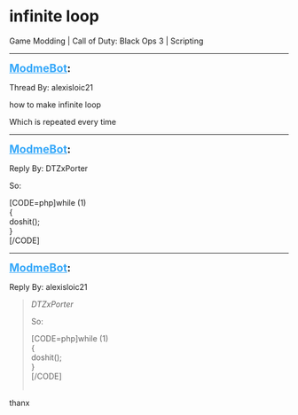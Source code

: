 # infinite  loop
Game Modding | Call of Duty: Black Ops 3 | Scripting

---
<strong style="font-size: 1.4em;"><span style="text-decoration: underline;text-decoration-color: #34a7f9;"><span style="color:#34a7f9;">ModmeBot</span></span>:</strong>

<p>Thread By: alexisloic21<br /><p style="text-align:left;">how to make infinite loop </p><p style="text-align:left;">Which is repeated every time </p></p>

---
<strong style="font-size: 1.4em;"><span style="text-decoration: underline;text-decoration-color: #34a7f9;"><span style="color:#34a7f9;">ModmeBot</span></span>:</strong>

<p>Reply By: DTZxPorter<br /><p style="text-align:left;">So:</p><p style="text-align:left;"></p>[CODE=php]while (1)<br />{<br />    doshit();<br />}<br />[/CODE]</p>

---
<strong style="font-size: 1.4em;"><span style="text-decoration: underline;text-decoration-color: #34a7f9;"><span style="color:#34a7f9;">ModmeBot</span></span>:</strong>

<p>Reply By: alexisloic21<br /><blockquote><em>DTZxPorter</em><p style="text-align:left;">So:</p><p style="text-align:left;"></p>[CODE=php]while (1)<br />{<br />    doshit();<br />}<br />[/CODE]<br /><br /></blockquote><p style="text-align:left;"></p><p style="text-align:left;">thanx</p></p>
